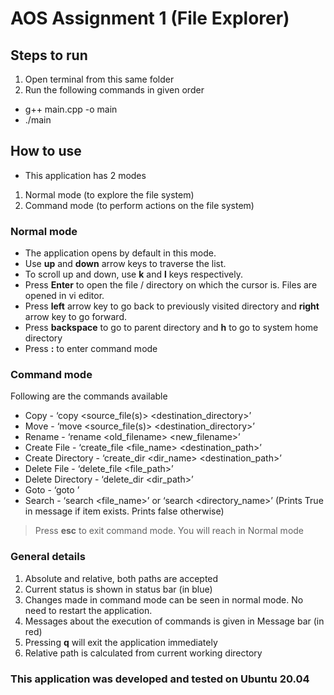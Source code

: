 # AOS Assignment 1 (File Explorer)

## Steps to run
1. Open terminal from this same folder
2. Run the following commands in given order
-  g++ main.cpp -o main
- ./main

## How to use
- This application has 2 modes
1. Normal mode (to explore the file system)
2. Command mode (to perform actions on the file system)

### Normal mode

- The application opens by default in this mode. 
- Use **up** and **down** arrow keys to traverse the list. 
- To scroll up and down, use **k** and **l** keys respectively. 
- Press **Enter** to open the file / directory on which the cursor is. Files are opened in vi editor.
- Press **left** arrow key to go back to previously visited directory and **right** arrow key to go forward. 
- Press **backspace** to go to parent directory and **h** to go to system home directory
- Press **:** to enter command mode

### Command mode
Following are the commands available
- Copy - ‘copy <source_file(s)> <destination_directory>’
- Move - ‘move <source_file(s)> <destination_directory>’
- Rename - ‘rename <old_filename> <new_filename>’
- Create File - ‘create_file <file_name> <destination_path>’
- Create Directory - ‘create_dir <dir_name> <destination_path>’
- Delete File - ‘delete_file <file_path>’
- Delete Directory - ‘delete_dir <dir_path>’
- Goto - ‘goto <location>’
- Search - ‘search <file_name>’ or ‘search <directory_name>’ (Prints True in message if item exists. Prints false otherwise)

>Press **esc** to exit command mode. You will reach in Normal mode

### General details

1. Absolute and relative, both paths are accepted
2. Current status is shown in status bar (in blue)
3. Changes made in command mode can be seen in normal mode. No need to restart the application.
4. Messages about the execution of commands is given in Message bar (in red)
5. Pressing **q** will exit the application immediately
6. Relative path is calculated from current working directory

### This application was developed and tested on Ubuntu 20.04





